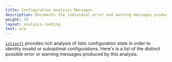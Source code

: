 ```yaml
---
title: Configuration Analysis Messages
description: Documents the individual error and warning messages produced during configurarion analysis.
weight: 70
layout: analysis-landing
test: n/a
---
```


[`istioctl`](/pt-br/docs/reference/commands/istioctl/#istioctl-analyze) provides rich analysis of Istio configuration state in
order to identity invalid or suboptimal configurations. Here's is a list of the distinct possible
error or warning messages produced by this analysis.

